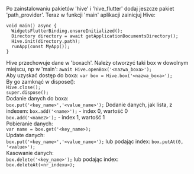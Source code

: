 Po zainstalowaniu pakietów 'hive' i 'hive_flutter' dodaj jeszcze pakiet 'path_provider'.
Teraz w funkcji 'main' aplikacji zainicjuj Hive:

```
void main() async {
  WidgetsFlutterBinding.ensureInitialized();
  Directory directory = await getApplicationDocumentsDirectory();
  Hive.init(directory.path);
  runApp(const MyApp());
}
```  

Hive przechowuje dane w 'boxach'. Należy otworzyć taki box w dowolnym miejscu, np w 'main':
`await Hive.openBox('<nazwa_boxa>');`  
Aby uzyskać dostęp do boxa:
`var box = Hive.box('<nazwa_boxa>');`  
By go zamknąć w dispose():  
`Hive.close();`  
`super.dispose();`  
Dodanie danych do boxa:  
`box.put('<key_name>','<value_name>');`
Dodanie danych, jak lista, z indexem:
`box.add('<name>');` - index 0, wartość 0  
`box.add('<name2>');` - index 1, wartość 1  
Pobieranie danych:  
`var name = box.get('<key_name>);`  
Update danych:  
`box.put('<key_name>','<value_name>');` lub podając index:
`box.putAt(0, '<value>');`  
Kasowanie danych:  
`box.delete('<key_name>');` lub podając index:  
`box.deleteAt(<nr_indexu>);`  
    
